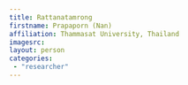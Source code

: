 ```yaml
---
title: Rattanatamrong
firstname: Prapaporn (Nan)
affiliation: Thammasat University, Thailand
imagesrc: 
layout: person
categories:
 - "researcher"
---
```


